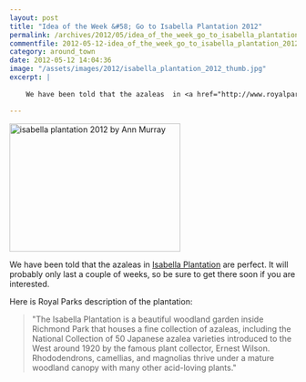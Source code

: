 ```yaml
---
layout: post
title: "Idea of the Week &#58; Go to Isabella Plantation 2012"
permalink: /archives/2012/05/idea_of_the_week_go_to_isabella_plantation_2012.html
commentfile: 2012-05-12-idea_of_the_week_go_to_isabella_plantation_2012
category: around_town
date: 2012-05-12 14:04:36
image: "/assets/images/2012/isabella_plantation_2012_thumb.jpg"
excerpt: |
    
    We have been told that the azaleas  in <a href="http://www.royalparks.org.uk/parks/richmond-park/isabella-plantation">Isabella Plantation</a> are perfect. It will probably only last a couple of weeks, so be sure to get there soon if you are interested.

---
```


<a href="/assets/images/2012/isabella_plantation_2012.jpg" title="See larger version of - isabella plantation 2012 by Ann Murray"><img src="/assets/images/2012/isabella_plantation_2012_thumb.jpg" width="300" height="225" alt="isabella plantation 2012 by Ann Murray" class="photo center" /></a>

We have been told that the azaleas in [Isabella Plantation](http://www.royalparks.org.uk/parks/richmond-park/isabella-plantation) are perfect. It will probably only last a couple of weeks, so be sure to get there soon if you are interested.

Here is Royal Parks description of the plantation:

> "The Isabella Plantation is a beautiful woodland garden inside Richmond Park that houses a fine collection of azaleas, including the National Collection of 50 Japanese azalea varieties introduced to the West around 1920 by the famous plant collector, Ernest Wilson. Rhododendrons, camellias, and magnolias thrive under a mature woodland canopy with many other acid-loving plants."

